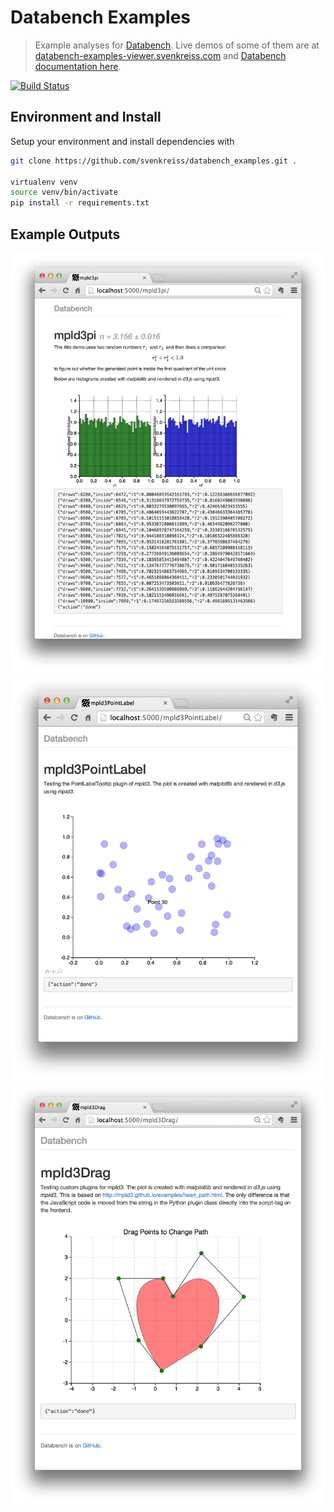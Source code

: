 # Databench Examples

> Example analyses for [Databench](https://github.com/svenkreiss/databench). Live demos of some of them are at [databench-examples-viewer.svenkreiss.com](http://databench-examples-viewer.svenkreiss.com) and [Databench documentation here](http://www.svenkreiss.com/databench/).

[![Build Status](https://travis-ci.org/svenkreiss/databench_examples.png?branch=master)](https://travis-ci.org/svenkreiss/databench_examples)


## Environment and Install

Setup your environment and install dependencies with

```bash
git clone https://github.com/svenkreiss/databench_examples.git .

virtualenv venv
source venv/bin/activate
pip install -r requirements.txt
```


## Example Outputs

![mpld3pi](doc/images/mpld3pi_demo.png)
![mpld3pi](doc/images/mpld3_PointLabel.png)
![mpld3pi](doc/images/mpld3_heart_path.png)
